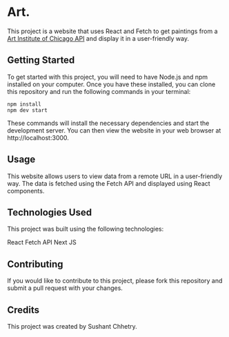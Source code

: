 # Art.
This project is a website that uses React and Fetch to get paintings from a [Art Institute of Chicago API](https://api.artic.edu/docs/) and display it in a user-friendly way.

## Getting Started
To get started with this project, you will need to have Node.js and npm installed on your computer. Once you have these installed, you can clone this repository and run the following commands in your terminal:
```
npm install
npm dev start
```
These commands will install the necessary dependencies and start the development server. You can then view the website in your web browser at http://localhost:3000.

## Usage
This website allows users to view data from a remote URL in a user-friendly way. The data is fetched using the Fetch API and displayed using React components.

## Technologies Used
This project was built using the following technologies:

React
Fetch API
Next JS

## Contributing
If you would like to contribute to this project, please fork this repository and submit a pull request with your changes.

## Credits
This project was created by Sushant Chhetry.

